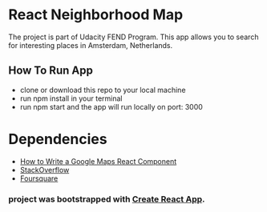 # React Neighborhood Map
The project is part of Udacity FEND Program. This app allows you to search for interesting places in Amsterdam, Netherlands.

## How To Run App

* clone or download this repo to your local machine
* run npm install in your terminal
* run npm start and the app will run locally on port: 3000

# Dependencies
- [How to Write a Google Maps React Component ](https://www.fullstackreact.com/articles/how-to-write-a-google-maps-react-component)
- [StackOverflow](https://stackoverflow.com/)
- [Foursquare ](https://developer.foursquare.com)

### project was bootstrapped with [Create React App](https://github.com/facebookincubator/create-react-app).
